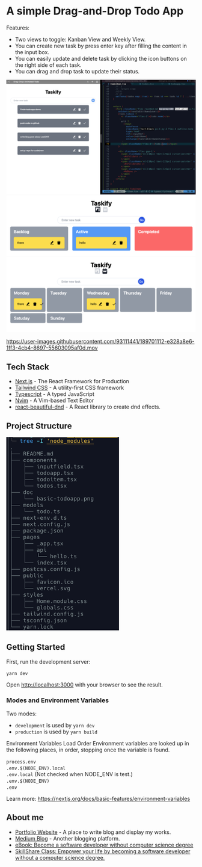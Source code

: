 # A simple Drag-and-Drop Todo App

Features:   
- Two views to toggle: Kanban View and Weekly View. 
- You can create new task by press enter key after filling the content in the input box. 
- You can easily update and delete task by clicking the icon buttons on the right side of each task. 
- You can drag and drop task to update their status.

![Basic todo screenshot](./doc/media/basic-todoapp.png)
![Kanban view screenshot](./doc/media/kanban-view.png)
![Weekly view screenshot](./doc/media/weekly-view.png) 


https://user-images.githubusercontent.com/93111441/189701112-e328a8e6-1ff3-4cb4-8697-55603095af0d.mov




## Tech Stack   
- [Next.js](https://nextjs.org/) - The React Framework for Production 
- [Tailwind CSS](https://tailwindcss.com/) - A utility-first CSS framework 
- [Typescript](https://www.typescriptlang.org/)  - A typed JavaScript 
- [Nvim](https://neovim.io/) - A Vim-based Text Editor 
- [react-beautiful-dnd](https://github.com/atlassian/react-beautiful-dnd) - A React library to create dnd effects. 

## Project Structure 
<img src='./doc/media/project-structure.png' width='300px' alt='Project structure screenshot'/>

## Getting Started

First, run the development server:

```bash
yarn dev
```
Open [http://localhost:3000](http://localhost:3000) with your browser to see the result.

### Modes and Environment Variables
Two modes:
  - `development` is used by `yarn dev`
  - `production` is used by `yarn build` 

Environment Variables Load Order
Environment variables are looked up in the following places, in order, stopping once the variable is found.

`process.env`  
`.env.$(NODE_ENV).local`  
`.env.local` (Not checked when NODE_ENV is test.)  
`.env.$(NODE_ENV)`  
`.env`

Learn more: https://nextjs.org/docs/basic-features/environment-variables

## About me
- [Portfolio Website](https://www.amyjuanli.com/) - A place to write blog and display my works. 
- [Medium Blog](https://amy-juan-li.medium.com/) - Another blogging platform. 
- [eBook: Become a software developer without computer science degree](https://amyjuanli.gumroad.com/l/wplun)
- [SkillShare Class: Empower your life by becoming a software developer without a computer science degree.](https://www.skillshare.com/classes/Empower-your-life-Become-a-software-developer-without-a-CS-degree/1243883176)
